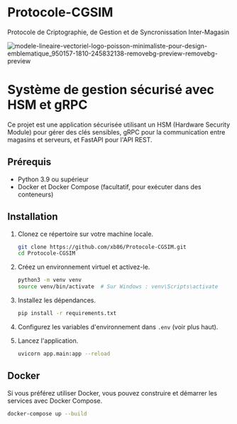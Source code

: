 # Protocole-CGSIM
Protocole de Criptographie, de Gestion et de Syncronissation Inter-Magasin

![modele-lineaire-vectoriel-logo-poisson-minimaliste-pour-design-emblematique_950157-1810-245832138-removebg-preview-removebg-preview](https://github.com/user-attachments/assets/c7c737a7-5a88-4a70-8181-1fe4c0ba8773)

# Système de gestion sécurisé avec HSM et gRPC

Ce projet est une application sécurisée utilisant un HSM (Hardware Security Module) pour gérer des clés sensibles, gRPC pour la communication entre magasins et serveurs, et FastAPI pour l'API REST.

## Prérequis

- Python 3.9 ou supérieur
- Docker et Docker Compose (facultatif, pour exécuter dans des conteneurs)

## Installation

1. Clonez ce répertoire sur votre machine locale.

    ```bash
    git clone https://github.com/xb86/Protocole-CGSIM.git
    cd Protocole-CGSIM
    ```

2. Créez un environnement virtuel et activez-le.

    ```bash
    python3 -m venv venv
    source venv/bin/activate  # Sur Windows : venv\Scripts\activate
    ```

3. Installez les dépendances.

    ```bash
    pip install -r requirements.txt
    ```

4. Configurez les variables d'environnement dans `.env` (voir plus haut).

5. Lancez l'application.

    ```bash
    uvicorn app.main:app --reload
    ```

## Docker

Si vous préférez utiliser Docker, vous pouvez construire et démarrer les services avec Docker Compose.

```bash
docker-compose up --build
